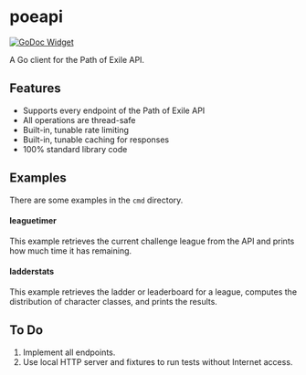 # poeapi

[![GoDoc Widget]][GoDoc]

A Go client for the Path of Exile API.

## Features

* Supports every endpoint of the Path of Exile API
* All operations are thread-safe
* Built-in, tunable rate limiting
* Built-in, tunable caching for responses
* 100% standard library code

## Examples

There are some examples in the `cmd` directory.

#### leaguetimer

This example retrieves the current challenge league from the API and prints how
much time it has remaining.

#### ladderstats

This example retrieves the ladder or leaderboard for a league, computes the
distribution of character classes, and prints the results.

## To Do

1. Implement all endpoints.
1. Use local HTTP server and fixtures to run tests without Internet access.

[GoDoc]: https://godoc.org/willroberts/poeapi
[GoDoc Widget]: https://godoc.org/willroberts/poeapi?status.svg